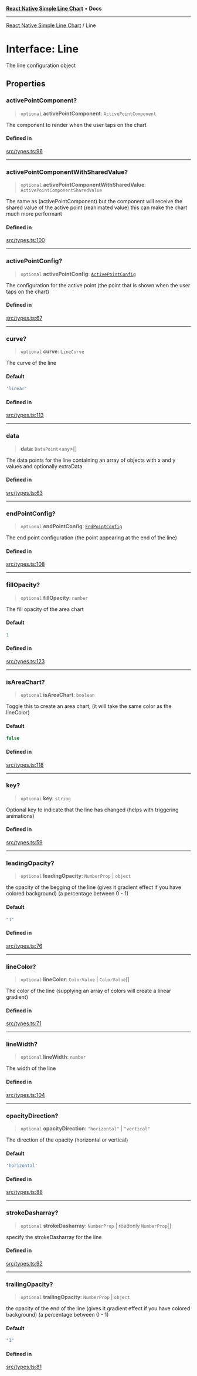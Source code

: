 [**React Native Simple Line Chart**](../README.md) • **Docs**

***

[React Native Simple Line Chart](../globals.md) / Line

# Interface: Line

The line configuration object

## Properties

### activePointComponent?

> `optional` **activePointComponent**: `ActivePointComponent`

The component to render when the user taps on the chart

#### Defined in

[src/types.ts:96](https://github.com/Malaa-tech/react-native-simple-line-chart/blob/638977e1064b855904c85112815974f31c2777e9/src/types.ts#L96)

***

### activePointComponentWithSharedValue?

> `optional` **activePointComponentWithSharedValue**: `ActivePointComponentSharedValue`

The same as (activePointComponent) but the component will receive the shared value of the active point (reanimated value) this can make the chart much more performant

#### Defined in

[src/types.ts:100](https://github.com/Malaa-tech/react-native-simple-line-chart/blob/638977e1064b855904c85112815974f31c2777e9/src/types.ts#L100)

***

### activePointConfig?

> `optional` **activePointConfig**: [`ActivePointConfig`](ActivePointConfig.md)

The configuration for the active point (the point that is shown when the user taps on the chart)

#### Defined in

[src/types.ts:67](https://github.com/Malaa-tech/react-native-simple-line-chart/blob/638977e1064b855904c85112815974f31c2777e9/src/types.ts#L67)

***

### curve?

> `optional` **curve**: `LineCurve`

The curve of the line

#### Default

```ts
'linear'
```

#### Defined in

[src/types.ts:113](https://github.com/Malaa-tech/react-native-simple-line-chart/blob/638977e1064b855904c85112815974f31c2777e9/src/types.ts#L113)

***

### data

> **data**: `DataPoint`\<`any`\>[]

The data points for the line containing an array of objects with x and y values and optionally extraData

#### Defined in

[src/types.ts:63](https://github.com/Malaa-tech/react-native-simple-line-chart/blob/638977e1064b855904c85112815974f31c2777e9/src/types.ts#L63)

***

### endPointConfig?

> `optional` **endPointConfig**: [`EndPointConfig`](EndPointConfig.md)

The end point configuration (the point appearing at the end of the line)

#### Defined in

[src/types.ts:108](https://github.com/Malaa-tech/react-native-simple-line-chart/blob/638977e1064b855904c85112815974f31c2777e9/src/types.ts#L108)

***

### fillOpacity?

> `optional` **fillOpacity**: `number`

The fill opacity of the area chart

#### Default

```ts
1
```

#### Defined in

[src/types.ts:123](https://github.com/Malaa-tech/react-native-simple-line-chart/blob/638977e1064b855904c85112815974f31c2777e9/src/types.ts#L123)

***

### isAreaChart?

> `optional` **isAreaChart**: `boolean`

Toggle this to create an area chart, (it will take the same color as the lineColor)

#### Default

```ts
false
```

#### Defined in

[src/types.ts:118](https://github.com/Malaa-tech/react-native-simple-line-chart/blob/638977e1064b855904c85112815974f31c2777e9/src/types.ts#L118)

***

### key?

> `optional` **key**: `string`

Optional key to indicate that the line has changed (helps with triggering animations)

#### Defined in

[src/types.ts:59](https://github.com/Malaa-tech/react-native-simple-line-chart/blob/638977e1064b855904c85112815974f31c2777e9/src/types.ts#L59)

***

### leadingOpacity?

> `optional` **leadingOpacity**: `NumberProp` \| `object`

the opacity of the begging of the line (gives it gradient effect if you have colored background) (a percentage between 0 - 1)

#### Default

```ts
"1"
```

#### Defined in

[src/types.ts:76](https://github.com/Malaa-tech/react-native-simple-line-chart/blob/638977e1064b855904c85112815974f31c2777e9/src/types.ts#L76)

***

### lineColor?

> `optional` **lineColor**: `ColorValue` \| `ColorValue`[]

The color of the line (supplying an array of colors will create a linear gradient)

#### Defined in

[src/types.ts:71](https://github.com/Malaa-tech/react-native-simple-line-chart/blob/638977e1064b855904c85112815974f31c2777e9/src/types.ts#L71)

***

### lineWidth?

> `optional` **lineWidth**: `number`

The width of the line

#### Defined in

[src/types.ts:104](https://github.com/Malaa-tech/react-native-simple-line-chart/blob/638977e1064b855904c85112815974f31c2777e9/src/types.ts#L104)

***

### opacityDirection?

> `optional` **opacityDirection**: `"horizontal"` \| `"vertical"`

The direction of the opacity (horizontal or vertical)

#### Default

```ts
'horizontal'
```

#### Defined in

[src/types.ts:88](https://github.com/Malaa-tech/react-native-simple-line-chart/blob/638977e1064b855904c85112815974f31c2777e9/src/types.ts#L88)

***

### strokeDasharray?

> `optional` **strokeDasharray**: `NumberProp` \| readonly `NumberProp`[]

specify the strokeDasharray for the line

#### Defined in

[src/types.ts:92](https://github.com/Malaa-tech/react-native-simple-line-chart/blob/638977e1064b855904c85112815974f31c2777e9/src/types.ts#L92)

***

### trailingOpacity?

> `optional` **trailingOpacity**: `NumberProp` \| `object`

the opacity of the end of the line (gives it gradient effect if you have colored background) (a percentage between 0 - 1)

#### Default

```ts
"1"
```

#### Defined in

[src/types.ts:81](https://github.com/Malaa-tech/react-native-simple-line-chart/blob/638977e1064b855904c85112815974f31c2777e9/src/types.ts#L81)
